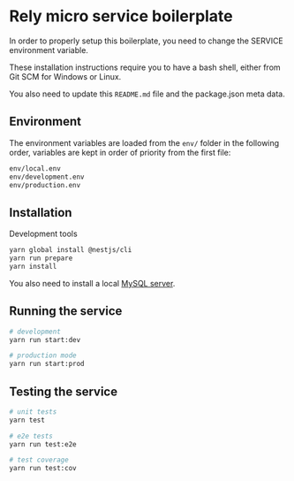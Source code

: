 Rely micro service boilerplate
==============================
In order to properly setup this boilerplate, you need to change the SERVICE environment variable.

These installation instructions require you to have a bash shell, either from Git SCM for Windows or Linux.

You also need to update this `README.md` file and the package.json meta data.

Environment
-----------
The environment variables are loaded from the `env/` folder in the following
order, variables are kept in order of priority from the first file:

```bash
env/local.env
env/development.env
env/production.env
```

Installation
------------
Development tools
```bash
yarn global install @nestjs/cli
yarn run prepare
yarn install
```

You also need to install a local [MySQL server](https://dev.mysql.com/downloads/mysql).

Running the service
-------------------
```bash
# development
yarn run start:dev

# production mode
yarn run start:prod
```

Testing the service
-------------------
```bash
# unit tests
yarn test

# e2e tests
yarn run test:e2e

# test coverage
yarn run test:cov
```
